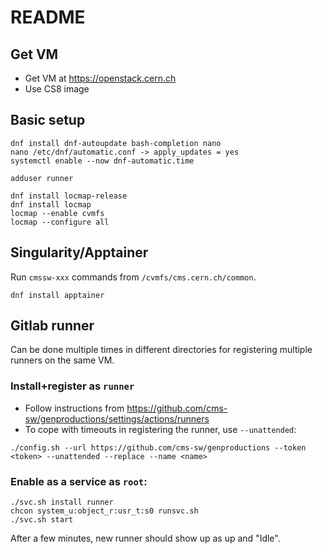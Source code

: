 # README

## Get VM

* Get VM at https://openstack.cern.ch
* Use CS8 image

## Basic setup

```
dnf install dnf-autoupdate bash-completion nano
nano /etc/dnf/automatic.conf -> apply_updates = yes
systemctl enable --now dnf-automatic.time

adduser runner

dnf install locmap-release
dnf install locmap
locmap --enable cvmfs
locmap --configure all
```

## Singularity/Apptainer

Run `cmssw-xxx` commands from `/cvmfs/cms.cern.ch/common`.

```
dnf install apptainer
```

## Gitlab runner

Can be done multiple times in different directories for registering multiple runners on the same VM.

### Install+register as `runner`
* Follow instructions from https://github.com/cms-sw/genproductions/settings/actions/runners
* To cope with timeouts in registering the runner, use `--unattended`:
```
./config.sh --url https://github.com/cms-sw/genproductions --token <token> --unattended --replace --name <name>
```

### Enable as a service as `root`:
```
./svc.sh install runner
chcon system_u:object_r:usr_t:s0 runsvc.sh
./svc.sh start
```

After a few minutes, new runner should show up as up and "Idle".

